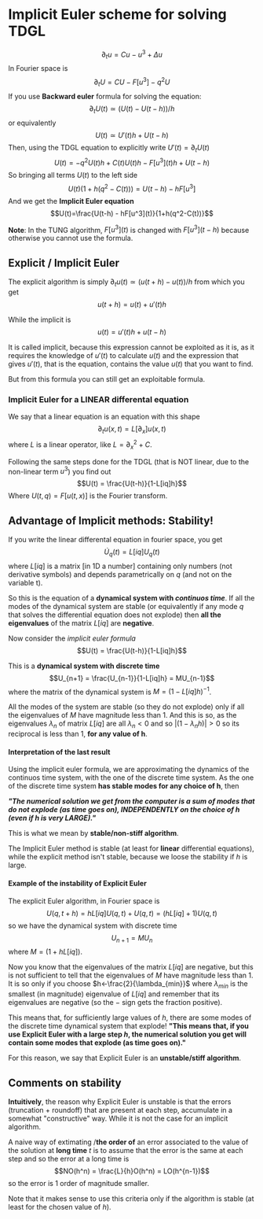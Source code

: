 # Implicit Euler scheme for solving TDGL
$$\partial_t u = C u - u^3 + \Delta u$$
In Fourier space is
$$\partial_t U = CU - F[u^3] - q^2 U$$
If you use **Backward euler** formula for solving the equation:
$$\partial_t U(t) \simeq (U(t)-U(t-h))/h$$
or equivalently
$$U(t) \simeq U'(t)h + U(t-h)$$
Then, using the TDGL equation to explicitly write $U'(t) = \partial_t U(t)$
$$U(t) = -q^2U(t)h + C(t)U(t)h - F[u^3](t)h + U(t-h)$$
So bringing all terms $U(t)$ to the left side
$$U(t)(1+h(q^2-C(t))) = U(t-h) - hF[u^3]$$
And we get the **Implicit Euler equation**
$$U(t)=\frac{U(t-h) - hF[u^3](t)}{1+h(q^2-C(t))}$$

**Note**:
In the TUNG algorithm, $F[u^3](t)$ is changed with $F[u^3](t-h)$ because otherwise you cannot use the formula.

## Explicit / Implicit Euler
The explicit algorithm is simply $\partial_t u(t) \simeq (u(t+h)-u(t))/h$ from which you get
$$u(t+h) = u(t) + u'(t)h$$

While the implicit is
$$u(t) = u'(t)h+u(t-h)$$

It is called implicit, because this expression cannot be exploited as it is, as it requires the knowledge of $u'(t)$ to calculate $u(t)$ and the expression that gives $u'(t)$, that is the equation, contains the value $u(t)$ that you want to find.

But from this formula you can still get an exploitable formula.

### Implicit Euler for a LINEAR differental equation
We say that a linear equation is an equation with this shape
$$\partial_t u(x,t) = L[\partial_x]u(x,t)$$
where $L$ is a linear operator, like $L = \partial_x^2 + C$.

Following the same steps done for the TDGL (that is NOT linear, due to the non-linear term $u^3$) you find out
$$U(t) = \frac{U(t-h)}{1-L[iq]h}$$
Where $U(t,q) = F[u(t,x)]$ is the Fourier transform.

## Advantage of Implicit methods: Stability!
If you write the linear differental equation in fourier space, you get
$$\dot{U}_q(t) = L[iq]U_q(t)$$
where $L[iq]$ is a matrix [in 1D a number] containing only numbers (not derivative symbols) and depends parametrically on $q$ (and not on the variable t).

So this is the equation of a **dynamical system with _continuos time_**.
If all the modes of the dynamical system are stable (or equivalently if any mode $q$ that solves the differential equation does not explode) then **all the eigenvalues** of the matrix $L[iq]$ are **negative**.

Now consider the _implicit euler formula_
$$U(t) = \frac{U(t-h)}{1-L[iq]h}$$

This is a **dynamical system with discrete time**
$$U_{n+1} = \frac{U_{n-1}}{1-L[iq]h} = MU_{n-1}$$
where the matrix of the dynamical system is $M = (1-L[iq]h)^{-1}$.

All the modes of the system are stable (so they do not explode) only if all the eigenvalues of $M$ have magnitude less than 1.
And this is so, as the eigenvalues $\lambda_n$ of matrix $L[iq]$ are all $\lambda_n < 0$ and so $|(1-\lambda_n h)|>0$ so its reciprocal is less than 1, **for any value of h**.

#### Interpretation of the last result
Using the implicit euler formula, we are approximating the dynamics of the continuos time system, with the one of the discrete time system. As the one of the discrete time system **has stable modes for any choice of h**, then 

_**"The numerical solution we get from the computer is a sum of modes that do not explode (as time goes on), INDEPENDENTLY on the choice of $h$ (even if $h$ is very LARGE)."**_

This is what we mean by **stable/non-stiff algorithm**.

The Implicit Euler method is stable (at least for **linear** differential equations), while the explicit method isn't stable, because we loose the stability if $h$ is large.

#### Example of the instability of Explicit Euler
The explicit Euler algorithm, in Fourier space is
$$U(q,t+h) = hL[iq]U(q,t)+U(q,t) = (hL[iq]+1)U(q,t)$$
so we have the dynamical system with discrete time
$$U_{n+1} = MU_n$$
where $M = (1+hL[iq])$.

Now you know that the eigenvalues of the matrix $L[iq]$ are negative, but this is not sufficient to tell that the eigenvalues of $M$ have magnitude less than 1. It is so only if you choose $h<-\frac{2}{\lambda_{min}}$ where $\lambda_{min}$ is the smallest (in magnitude) eigenvalue of $L[iq]$ and remember that its eigenvalues are negative (so the $-$ sign gets the fraction positive).

This means that, for sufficiently large values of $h$, there are some modes of the discrete time dynamical system that explode!
**"This means that, if you use Explicit Euler with a large step $h$, the numerical solution you get will contain some modes that explode (as time goes on)."**

For this reason, we say that Explicit Euler is an **unstable/stiff algorithm**.

## Comments on stability
**Intuitively**, the reason why Explicit Euler is unstable is that the errors (truncation + roundoff) that are present at each step, accumulate in a somewhat "constructive" way. While it is not the case for an implicit algorithm.

A naive way of extimating /**the order of** an error associated to the value of the solution at **long time** $t$ is to assume that the error is the same at each step and so the error at a long time is
$$NO(h^n) = \frac{L}{h}O(h^n) = LO(h^{n-1})$$
so the error is 1 order of magnitude smaller.

Note that it makes sense to use this criteria only if the algorithm is stable (at least for the chosen value of $h$).